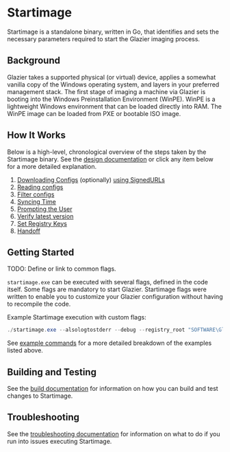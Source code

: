 # Startimage

<!--* freshness: { owner: 'dantsek' reviewed: '2020-09-02' } *-->



Startimage is a standalone binary, written in Go, that identifies and sets the
necessary parameters required to start the Glazier imaging process.

## Background

Glazier takes a supported physical (or virtual) device, applies a somewhat
vanilla copy of the Windows operating system, and layers in your preferred
management stack. The first stage of imaging a machine via Glazier is booting
into the Windows Preinstallation Environment (WinPE). WinPE is a lightweight
Windows environment that can be loaded directly into RAM. The WinPE image can be
loaded from PXE or bootable ISO image.

## How It Works

Below is a high-level, chronological overview of the steps taken by the
Startimage binary. See the [design documentation](design.md) or click any item
below for a more detailed explanation.

1.  [Downloading Configs](design.md#downloading-configs) (optionally)
    [using SignedURLs](design.md#using-signedurls)
1.  [Reading configs](design.md#reading-configs)
1.  [Filter configs](design.md#filter-configs)
1.  [Syncing Time](design.md#syncing-time)
1.  [Prompting the User](design.md#prompting-the-user)
1.  [Verify latest version](design.md#verify-latest-version)
1.  [Set Registry Keys](design.md#set-registry-keys)
1.  [Handoff](design.md#handoff)

## Getting Started

TODO: Define or link to common flags.

`startimage.exe` can be executed with several flags, defined in the code itself.
Some flags are mandatory to start Glazier. Startimage flags were written to
enable you to customize your Glazier configuration without having to recompile
the code.

Example Startimage execution with custom flags:

```powershell
./startimage.exe --alsologtostderr --debug --registry_root "SOFTWARE\Glazier" trusted --config_server "https://glazier.com"
```

See [example commands](build.md#example-commands) for a more detailed breakdown
of the examples listed above.

## Building and Testing

See the [build documentation](build.md) for information on how you can build and
test changes to Startimage.

## Troubleshooting

See the [troubleshooting documentation](troubleshooting.md) for information on
what to do if you run into issues executing Startimage.
